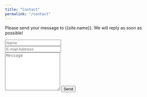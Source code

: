 ```yaml
---
title: "Contact"
permalink: "/contact"
---
```


<form  action="https://formsubmit.co/jujaraynaveen@gmail.com" method="POST">    
<p class="mb-4">Please send your message to {{site.name}}. We will reply as soon as possible!</p>
<div class="form-group row">
<div class="col-md-6">
<input class="form-control" type="text" name="name" placeholder="Name" required>
</div>
<div class="col-md-6">
<input class="form-control" type="email" name="email" placeholder="E-mail Address" required>
</div>
</div>
<textarea rows="8" class="form-control mb-3" name="message" placeholder="Message" required></textarea>    
<input class="btn btn-success" type="submit" value="Send">
<input type="hidden" name="_captcha" value="false">
</form>